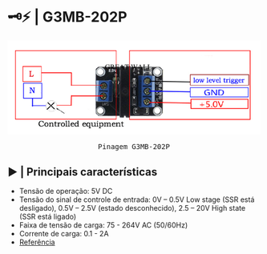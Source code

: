 # 🗝️⚡ | G3MB-202P

<kbd>
  <img src = "img/g3mb-202p_pinout.jpg">
</p>
  <p align = center>
    Pinagem G3MB-202P
  </p>
</kbd>

## ▶️ | Principais características

- Tensão de operação: 5V DC
- Tensão do sinal de controle de entrada: 0V – 0.5V Low stage (SSR está desligado), 0.5V – 2.5V (estado desconhecido), 2.5 – 20V High state (SSR está ligado)
- Faixa de tensão de carga: 75 - 264V AC (50/60Hz)
- Corrente de carga: 0.1 - 2A
- [Referência](https://cb-electronics.com/products/g3mb-202p/)
